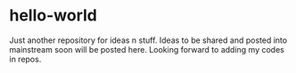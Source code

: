 # hello-world
Just another repository for ideas n stuff.
Ideas to be shared and posted into mainstream soon will be posted here.
Looking forward to adding my codes in repos.
